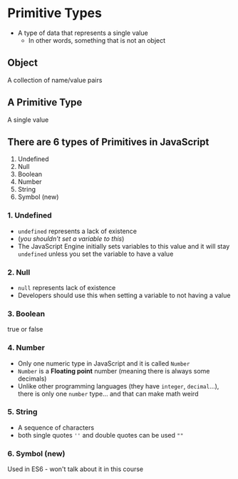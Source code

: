# Primitive Types
* A type of data that represents a single value
    - In other words, something that is not an object

## Object
A collection of name/value pairs

## A Primitive Type
A single value

## There are 6 types of Primitives in JavaScript
1. Undefined
2. Null
3. Boolean
4. Number
5. String
6. Symbol (new)

### 1. Undefined
* `undefined` represents a lack of existence
* (_you shouldn't set a variable to this_)
* The JavaScript Engine initially sets variables to this value and it will stay `undefined` unless you set the variable to have a value

### 2. Null
* `null` represents lack of existence
* Developers should use this when setting a variable to not having a value

### 3. Boolean
true or false

### 4. Number
* Only one numeric type in JavaScript and it is called `Number`
* `Number` is a **Floating point** number (meaning there is always some decimals)
* Unlike other programming languages (they have `integer`, `decimal`...), there is only one `number` type... and that can make math weird

### 5. String
* A sequence of characters
* both single quotes `''` and double quotes can be used `""`

### 6. Symbol (new)
Used in ES6 - won't talk about it in this course
